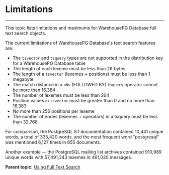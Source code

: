 # Limitations
---

This topic lists limitations and maximums for WarehousePG Database full text search objects.

The current limitations of WarehousePG Database's text search features are:

-   The `tsvector` and `tsquery` types are not supported in the distribution key for a WarehousePG Database table
-   The length of each lexeme must be less than 2K bytes
-   The length of a `tsvector` \(lexemes + positions\) must be less than 1 megabyte
-   The match distance in a `<N>` (FOLLOWED BY) `tsquery` operator cannot be more than 16,384
-   The number of lexemes must be less than 264
-   Position values in `tsvector` must be greater than 0 and no more than 16,383
-   No more than 256 positions per lexeme
-   The number of nodes \(lexemes + operators\) in a tsquery must be less than 32,768

For comparison, the PostgreSQL 8.1 documentation contained 10,441 unique words, a total of 335,420 words, and the most frequent word "postgresql" was mentioned 6,127 times in 655 documents.

Another example — the PostgreSQL mailing list archives contained 910,989 unique words with 57,491,343 lexemes in 461,020 messages.

**Parent topic:** [Using Full Text Search](../textsearch/full-text-search.html)

